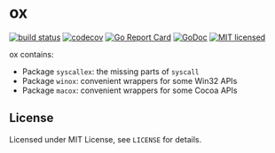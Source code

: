 # ox

[![build status](https://git.itch.ovh/itchio/ox/badges/master/build.svg)](https://git.itch.ovh/itchio/ox/commits/master)
[![codecov](https://codecov.io/gh/itchio/ox/branch/master/graph/badge.svg)](https://codecov.io/gh/itchio/ox)
[![Go Report Card](https://goreportcard.com/badge/github.com/itchio/ox)](https://goreportcard.com/report/github.com/itchio/ox)
[![GoDoc](https://godoc.org/github.com/itchio/ox?status.svg)](https://godoc.org/github.com/itchio/ox)
[![MIT licensed](https://img.shields.io/badge/license-MIT-blue.svg)](https://github.com/itchio/ox/blob/master/LICENSE)

ox contains:

  * Package `syscallex`: the missing parts of `syscall`
  * Package `winox`: convenient wrappers for some Win32 APIs
  * Package `macox`: convenient wrappers for some Cocoa APIs

## License

Licensed under MIT License, see `LICENSE` for details.

